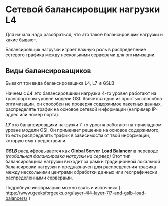 # Сетевой балансировщик нагрузки L4

Для начала надо разобраться, что это такое балансировщик нагрузки и какие бывают. 

Балансировщик нагрузки играет важную роль в распределение сетевого трафика между несколькими серверами для оптимизации.

## Виды балансироващиков

Бывают три вида балансироващика L4, L7 и GSLB

  Начнем с ***L4*** это балансировщики нагрузки 4-го уровня работают на транспортном уровне модели OSI.
Является один из простых способов оптимизации, он способен не проверяя содержимое пакетных данных, 
распределять трафик на основое сетевой информации (например IP-адрес или номер порта).

  ***L7*** это балансировщики нагрузки 7-го уровня работают на прикладном уровне модели OSI.
Он применает решение на основое содержимого, то есть распределять трафик в зависимости от твой информации,
которую ему предоставили.

  ***GSLB*** расшифровывается как **Global Server Load Balancer** в переводе *(глобальная балансировка нагрузки на сервер)*
Этот тип балансировщика нагрузки выходит за рамки традиционной локальной балансировки нагрузки и 
предназначен для распределения трафика между несколькими центрами обработки данных 
или географически распределенными серверами.

Подробную информацию можно взять и источника ( https://www.geeksforgeeks.org/layer-4l4-layer-7l7-and-gslb-load-balancers/ )

